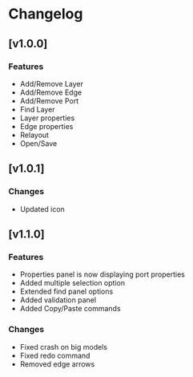 # Changelog

## [v1.0.0]

### Features

* Add/Remove Layer
* Add/Remove Edge
* Add/Remove Port
* Find Layer
* Layer properties
* Edge properties
* Relayout
* Open/Save

## [v1.0.1]

### Changes

* Updated icon

## [v1.1.0]

### Features

* Properties panel is now displaying port properties
* Added multiple selection option
* Extended find panel options
* Added validation panel
* Added Copy/Paste commands

### Changes

* Fixed crash on big models
* Fixed redo command
* Removed edge arrows

